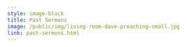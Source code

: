 ```yaml
---
style: image-block
title: Past Sermons
image: /public/img/living-room-dave-preaching-small.jpg
link: past-sermons.html
---
```

